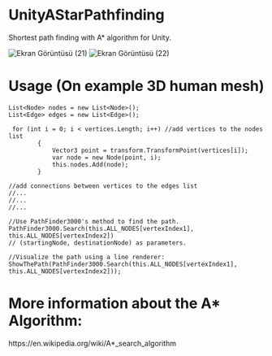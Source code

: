 # UnityAStarPathfinding
Shortest path finding with A* algorithm for Unity.


![Ekran Görüntüsü (21)](https://user-images.githubusercontent.com/66875687/201072838-aef14891-767b-4356-8a94-aebf20801ae9.png)
![Ekran Görüntüsü (22)](https://user-images.githubusercontent.com/66875687/201072860-c9a66192-41aa-4845-9bce-b32b60135d96.png)


<h1> Usage (On example 3D human mesh) </h1>

```
List<Node> nodes = new List<Node>();
List<Edge> edges = new List<Edge>();

 for (int i = 0; i < vertices.Length; i++) //add vertices to the nodes list
        {
            Vector3 point = transform.TransformPoint(vertices[i]);
            var node = new Node(point, i);
            this.nodes.Add(node);
        }

//add connections between vertices to the edges list
//...
//...
//...

//Use PathFinder3000's method to find the path.
PathFinder3000.Search(this.ALL_NODES[vertexIndex1], this.ALL_NODES[vertexIndex2])
// (startingNode, destinationNode) as parameters.

//Visualize the path using a line renderer:
ShowThePath(PathFinder3000.Search(this.ALL_NODES[vertexIndex1], this.ALL_NODES[vertexIndex2]));

```

<h1> More information about the A* Algorithm: </h1>
https://en.wikipedia.org/wiki/A*_search_algorithm
